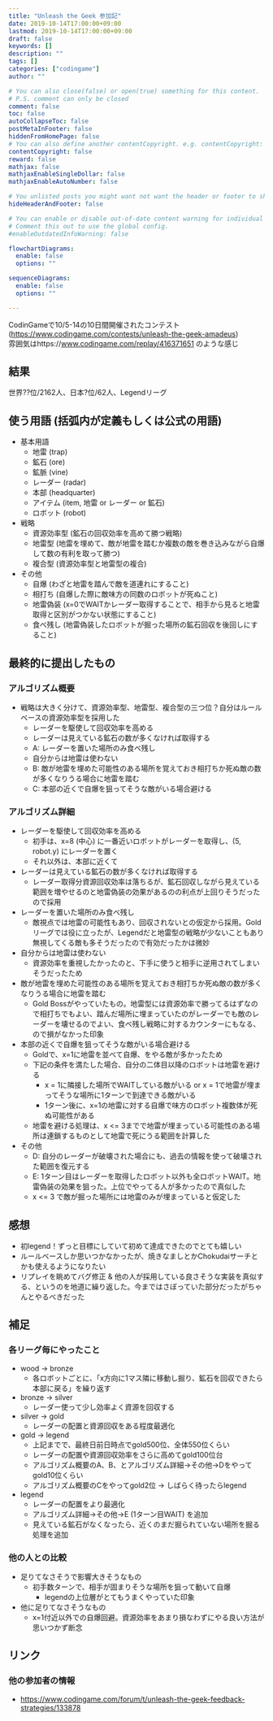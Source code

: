 ```yaml
---
title: "Unleash the Geek 参加記"
date: 2019-10-14T17:00:00+09:00
lastmod: 2019-10-14T17:00:00+09:00
draft: false
keywords: []
description: ""
tags: []
categories: ["codingame"]
author: ""

# You can also close(false) or open(true) something for this content.
# P.S. comment can only be closed
comment: false
toc: false
autoCollapseToc: false
postMetaInFooter: false
hiddenFromHomePage: false
# You can also define another contentCopyright. e.g. contentCopyright: "This is another copyright."
contentCopyright: false
reward: false
mathjax: false
mathjaxEnableSingleDollar: false
mathjaxEnableAutoNumber: false

# You unlisted posts you might want not want the header or footer to show
hideHeaderAndFooter: false

# You can enable or disable out-of-date content warning for individual post.
# Comment this out to use the global config.
#enableOutdatedInfoWarning: false

flowchartDiagrams:
  enable: false
  options: ""

sequenceDiagrams: 
  enable: false
  options: ""

---
```


CodinGameで10/5-14の10日間開催されたコンテスト    
(https://www.codingame.com/contests/unleash-the-geek-amadeus)  
雰囲気はhttps://www.codingame.com/replay/416371651 のような感じ
<!--more-->


## 結果
世界??位/2162人、日本?位/62人、Legendリーグ

## 使う用語 (括弧内が定義もしくは公式の用語)
- 基本用語
  - 地雷 (trap)
  - 鉱石 (ore)
  - 鉱脈 (vine)
  - レーダー (radar)
  - 本部 (headquarter)
  - アイテム (item, 地雷 or レーダー or 鉱石)
  - ロボット (robot)
- 戦略
  - 資源効率型 (鉱石の回収効率を高めて勝つ戦略)
  - 地雷型 (地雷を埋めて、敵が地雷を踏むか複数の敵を巻き込みながら自爆して数の有利を取って勝つ)
  - 複合型 (資源効率型と地雷型の複合)
- その他
  - 自爆 (わざと地雷を踏んで敵を道連れにすること)
  - 相打ち (自爆した際に敵味方の同数のロボットが死ぬこと)
  - 地雷偽装 (x=0でWAITかレーダー取得することで、相手から見ると地雷取得と区別がつかない状態にすること)
  - 食べ残し (地雷偽装したロボットが掘った場所の鉱石回収を後回しにすること)

## 最終的に提出したもの

### アルゴリズム概要
- 戦略は大きく分けて、資源効率型、地雷型、複合型の三つ位？自分はルールベースの資源効率型を採用した
  - レーダーを駆使して回収効率を高める
  - レーダーは見えている鉱石の数が多くなければ取得する
  - A: レーダーを置いた場所のみ食べ残し
  - 自分からは地雷は使わない
  - B: 敵が地雷を埋めた可能性のある場所を覚えておき相打ちか死ぬ敵の数が多くなりうる場合に地雷を踏む
  - C: 本部の近くで自爆を狙ってそうな敵がいる場合避ける

### アルゴリズム詳細
- レーダーを駆使して回収効率を高める
  - 初手は、x=8 (中心) に一番近いロボットがレーダーを取得し、(5, robot.y) にレーダーを置く
  - それ以外は、本部に近くて
- レーダーは見えている鉱石の数が多くなければ取得する
  - レーダー取得分資源回収効率は落ちるが、鉱石回収しながら見えている範囲を増やせるのと地雷偽装の効果があるのの利点が上回りそうだったので採用
- レーダーを置いた場所のみ食べ残し
  - 敵視点では地雷の可能性もあり、回収されないとの仮定から採用。Goldリーグでは役に立ったが、Legendだと地雷型の戦略が少ないこともあり無視してくる敵も多そうだったので有効だったかは微妙
- 自分からは地雷は使わない 
  - 資源効率を重視したかったのと、下手に使うと相手に逆用されてしまいそうだったため
- 敵が地雷を埋めた可能性のある場所を覚えておき相打ちか死ぬ敵の数が多くなりうる場合に地雷を踏む 
  - Gold Bossがやっていたもの。地雷型には資源効率で勝ってるはずなので相打ちでもよい、踏んだ場所に埋まっていたのがレーダーでも敵のレーダーを壊せるのでよい、食べ残し戦略に対するカウンターにもなる、ので損がなかった印象
- 本部の近くで自爆を狙ってそうな敵がいる場合避ける
  - Goldで、x=1に地雷を並べて自爆、をやる敵が多かったため
  - 下記の条件を満たした場合、自分の二体目以降のロボットは地雷を避ける
    - x = 1に隣接した場所でWAITしている敵がいる or x = 1で地雷が埋まってそうな場所に1ターンで到達できる敵がいる
    - 1ターン後に、x=1の地雷に対する自爆で味方のロボット複数体が死ぬ可能性がある
  - 地雷を避ける処理は、x <= 3までで地雷が埋まっている可能性のある場所は連鎖するものとして地雷で死にうる範囲を計算した
- その他
  - D: 自分のレーダーが破壊された場合にも、過去の情報を使って破壊された範囲を復元する
  - E: 1ターン目はレーダーを取得したロボット以外も全ロボットWAIT。地雷偽装の効果を狙った。上位でやってる人が多かったので真似した
  - x <= 3 で敵が掘った場所には地雷のみが埋まっていると仮定した


## 感想
- 初legend！ずっと目標にしていて初めて達成できたのでとても嬉しい
- ルールベースしか思いつかなかったが、焼きなましとかChokudaiサーチとかも使えるようになりたい
- リプレイを眺めてバグ修正 & 他の人が採用している良さそうな実装を真似する、というのを地道に繰り返した。今まではさぼっていた部分だったがちゃんとやるべきだった

## 補足
### 各リーグ毎にやったこと
- wood -> bronze
  - 各ロボットごとに、「x方向に1マス隣に移動し掘り、鉱石を回収できたら本部に戻る」を繰り返す
- bronze -> silver
  - レーダー使って少し効率よく資源を回収する
- silver -> gold
  - レーダーの配置と資源回収をある程度最適化
- gold -> legend
  - 上記までで、最終日前日時点でgold500位、全体550位くらい
  - レーダーの配置や資源回収効率をさらに高めてgold100位台
  - アルゴリズム概要のA、B、とアルゴリズム詳細->その他->Dをやってgold10位くらい
  - アルゴリズム概要のCをやってgold2位 -> しばらく待ったらlegend
- legend
  - レーダーの配置をより最適化
  - アルゴリズム詳細->その他->E (1ターン目WAIT) を追加
  - 見えている鉱石がなくなったら、近くのまだ掘られていない場所を掘る処理を追加

### 他の人との比較
- 足りてなさそうで影響大きそうなもの
  - 初手数ターンで、相手が固まりそうな場所を狙って動いて自爆
    - legendの上位層がとてもうまくやっていた印象
- 他に足りてなさそうなもの
  - x=1付近以外での自爆回避。資源効率をあまり損なわずにやる良い方法が思いつかず断念


## リンク
### 他の参加者の情報
- https://www.codingame.com/forum/t/unleash-the-geek-feedback-strategies/133878
